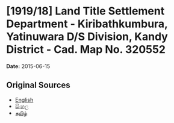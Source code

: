 # [1919/18] Land Title Settlement Department - Kiribathkumbura, Yatinuwara D/S Division, Kandy District - Cad. Map No. 320552

**Date:** 2015-06-15

## Original Sources

- [English](https://documents.gov.lk/view/extra-gazettes/2015/6/1919-18_E.pdf)
- [සිංහල](https://documents.gov.lk/view/extra-gazettes/2015/6/1919-18_S.pdf)
- [தமிழ்](https://documents.gov.lk/view/extra-gazettes/2015/6/1919-18_T.pdf)
